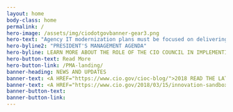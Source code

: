 ```yaml
---
layout: home
body-class: home
permalink: /
hero-image: /assets/img/ciodotgovbanner-gear3.png
hero-text: "Agency IT modernization plans must be focused on delivering better service to the public, and in doing so should be developed in furtherance of these priorities. This will result in building and maintaining a modern, secure, and resilient IT, which improves the lives of the American public."
hero-byline2: "PRESIDENT'S MANAGEMENT AGENDA"
hero-byline: LEARN MORE ABOUT THE ROLE OF THE CIO COUNCIL IN IMPLEMENTING THE CROSS-AGENCY PRIORITY GOALS.
hero-button-text: Read More
hero-button-link: /PMA-landing/
banner-heading: NEWS AND UPDATES
banner-text: <A HREF="https://www.cio.gov/cioc-blog/">2018 READ THE LATEST FROM THE CIO COMMUNITY</A>
banner-text: <A HREF="https://www.cio.gov/2018/03/15/innovation-sandbox-launch/">March 15, 2015 READ THE LATEST FROM THE CIO COMMUNITY</A>
banner-button-text: 
banner-button-link: 
---
```

